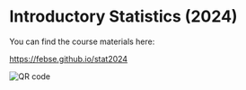 # Introductory Statistics (2024)

You can find the course materials here:

<https://febse.github.io/stat2024>

![QR code](figures/qr-code.png)
